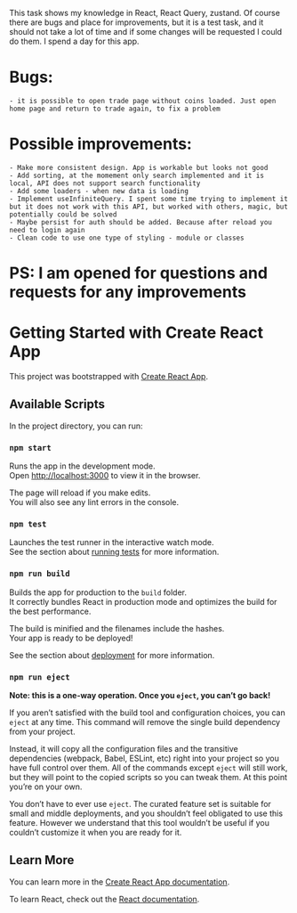 This task shows my knowledge in React, React Query, zustand.
Of course there are bugs and place for improvements, but it is a test task,
and it should not take a lot of time and if some changes will be requested I could do them. I spend a day for this app.

# Bugs:
    - it is possible to open trade page without coins loaded. Just open home page and return to trade again, to fix a problem

# Possible improvements:
    - Make more consistent design. App is workable but looks not good
    - Add sorting, at the momement only search implemented and it is local, API does not support search functionality
    - Add some loaders - when new data is loading
    - Implement useInfiniteQuery. I spent some time trying to implement it but it does not work with this API, but worked with others, magic, but potentially could be solved
    - Maybe persist for auth should be added. Because after reload you need to login again
    - Clean code to use one type of styling - module or classes

# PS: I am opened for questions and requests for any improvements


# Getting Started with Create React App

This project was bootstrapped with [Create React App](https://github.com/facebook/create-react-app).

## Available Scripts

In the project directory, you can run:

### `npm start`

Runs the app in the development mode.\
Open [http://localhost:3000](http://localhost:3000) to view it in the browser.

The page will reload if you make edits.\
You will also see any lint errors in the console.

### `npm test`

Launches the test runner in the interactive watch mode.\
See the section about [running tests](https://facebook.github.io/create-react-app/docs/running-tests) for more information.

### `npm run build`

Builds the app for production to the `build` folder.\
It correctly bundles React in production mode and optimizes the build for the best performance.

The build is minified and the filenames include the hashes.\
Your app is ready to be deployed!

See the section about [deployment](https://facebook.github.io/create-react-app/docs/deployment) for more information.

### `npm run eject`

**Note: this is a one-way operation. Once you `eject`, you can’t go back!**

If you aren’t satisfied with the build tool and configuration choices, you can `eject` at any time. This command will remove the single build dependency from your project.

Instead, it will copy all the configuration files and the transitive dependencies (webpack, Babel, ESLint, etc) right into your project so you have full control over them. All of the commands except `eject` will still work, but they will point to the copied scripts so you can tweak them. At this point you’re on your own.

You don’t have to ever use `eject`. The curated feature set is suitable for small and middle deployments, and you shouldn’t feel obligated to use this feature. However we understand that this tool wouldn’t be useful if you couldn’t customize it when you are ready for it.

## Learn More

You can learn more in the [Create React App documentation](https://facebook.github.io/create-react-app/docs/getting-started).

To learn React, check out the [React documentation](https://reactjs.org/).
